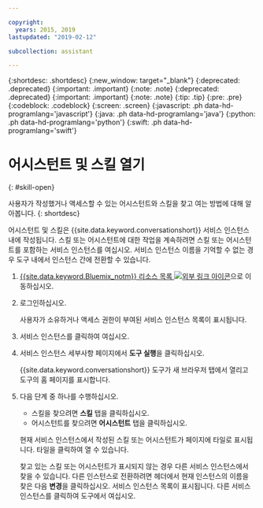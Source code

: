```yaml
---

copyright:
  years: 2015, 2019
lastupdated: "2019-02-12"

subcollection: assistant

---
```


{:shortdesc: .shortdesc}
{:new_window: target="_blank"}
{:deprecated: .deprecated}
{:important: .important}
{:note: .note}
{:deprecated: .deprecated}
{:important: .important}
{:note: .note}
{:tip: .tip}
{:pre: .pre}
{:codeblock: .codeblock}
{:screen: .screen}
{:javascript: .ph data-hd-programlang='javascript'}
{:java: .ph data-hd-programlang='java'}
{:python: .ph data-hd-programlang='python'}
{:swift: .ph data-hd-programlang='swift'}

# 어시스턴트 및 스킬 열기
{: #skill-open}

사용자가 작성했거나 액세스할 수 있는 어시스턴트와 스킬을 찾고 여는 방법에 대해 알아봅니다.
{: shortdesc}

어시스턴트 및 스킬은 {{site.data.keyword.conversationshort}} 서비스 인스턴스 내에 작성됩니다. 스킬 또는 어시스턴트에 대한 작업을 계속하려면 스킬 또는 어시스턴트를 포함하는 서비스 인스턴스를 여십시오. 서비스 인스턴스 이름을 기억할 수 없는 경우 도구 내에서 인스턴스 간에 전환할 수 있습니다.

1.  [{{site.data.keyword.Bluemix_notm}} 리소스 목록 ![외부 링크 아이콘](../../icons/launch-glyph.svg "외부 링크 아이콘")](https://cloud.ibm.com/resources)으로 이동하십시오.

1.  로그인하십시오.

    사용자가 소유하거나 액세스 권한이 부여된 서비스 인스턴스 목록이 표시됩니다.

1.  서비스 인스턴스를 클릭하여 여십시오.

1.  서비스 인스턴스 세부사항 페이지에서 **도구 실행**을 클릭하십시오.

    {{site.data.keyword.conversationshort}} 도구가 새 브라우저 탭에서 열리고 도구의 홈 페이지를 표시합니다.

1.  다음 단계 중 하나를 수행하십시오.

    - 스킬을 찾으려면 **스킬** 탭을 클릭하십시오.
    - 어시스턴트를 찾으려면 **어시스턴트** 탭을 클릭하십시오.

    현재 서비스 인스턴스에서 작성된 스킬 또는 어시스턴트가 페이지에 타일로 표시됩니다. 타일을 클릭하여 열 수 있습니다.

    찾고 있는 스킬 또는 어시스턴트가 표시되지 않는 경우 다른 서비스 인스턴스에서 찾을 수 있습니다. 다른 인스턴스로 전환하려면 헤더에서 현재 인스턴스의 이름을 찾은 다음 **변경**을 클릭하십시오. 서비스 인스턴스 목록이 표시됩니다. 다른 서비스 인스턴스를 클릭하여 도구에서 여십시오.
